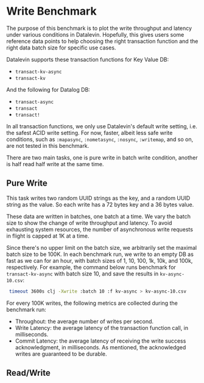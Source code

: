 # Write Benchmark

The purpose of this benchmark is to plot the write throughput and latency under
various conditions in Datalevin. Hopefully, this gives users some reference data
points to help choosing the right transaction function and the right data batch
size for specific use cases.

Datalevin supports these transaction functions for Key Value DB:

* `transact-kv-async`
* `transact-kv`

And the following for Datalog DB:

* `transact-async`
* `transact`
* `transact!`

In all transaction functions, we only use Datalevin's default write setting,
i.e. the safest ACID write setting. For now, faster, albeit less safe write
conditions, such as `:mapasync`, `:nometasync`, `:nosync`, `:writemap`, and so
on, are not tested in this benchmark.

There are two main tasks, one is pure write in batch write condition, another is
half read half write at the same time.

## Pure Write

This task writes two random UUID strings as the key, and a random UUID string as
the value. So each write has a 72 bytes key and a 36 bytes value.

These data are written in batches, one batch at a time. We vary the batch size
to show the change of write throughput and latency. To avoid exhausting system
resources, the number of asynchronous write requests in flight is capped at 1K
at a time.

Since there's no upper limit on the batch size, we arbitrarily set the maximal
batch size to be 100K. In each benchmark run, we write to an empty DB as fast as
we can for an hour, with batch sizes of 1, 10, 100, 1k, 10k, and 100k,
respectively. For example, the command below runs benchmark for
`transact-kv-async` with batch size 10, and save the results in
`kv-async-10.csv`:

```bash
 timeout 3600s clj -Xwrite :batch 10 :f kv-async > kv-async-10.csv
```

For every 100K writes, the following metrics are collected during the benchmark
run:

* Throughout: the average number of writes per second.
* Write Latency: the average latency of the transaction function call, in
  milliseconds.
* Commit Latency: the average latency of receiving the write success
  acknowledgment, in milliseconds. As mentioned, the acknowledged writes are
  guaranteed to be durable.


## Read/Write
